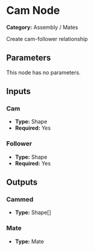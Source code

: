 
# Cam Node

**Category:** Assembly / Mates

Create cam-follower relationship

## Parameters

This node has no parameters.

## Inputs


### Cam
- **Type:** Shape
- **Required:** Yes



### Follower
- **Type:** Shape
- **Required:** Yes



## Outputs


### Cammed
- **Type:** Shape[]



### Mate
- **Type:** Mate




